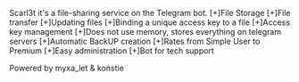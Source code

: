 Scarl3t it's a file-sharing service on the Telegram bot.
[+]File Storage
[+]File transfer
[+]Updating files
[+]Binding a unique access key to a file
[+]Access key management
[+]Does not use memory, stores everything on telegram servers
[+]Automatic BackUP creation
[+]Rates from Simple User to Premium
[+]Easy administration
[+]Bot for tech support

Powered by myxa_let & konstie
